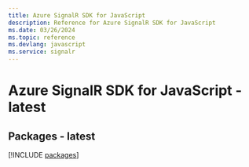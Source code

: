 ```yaml
---
title: Azure SignalR SDK for JavaScript
description: Reference for Azure SignalR SDK for JavaScript
ms.date: 03/26/2024
ms.topic: reference
ms.devlang: javascript
ms.service: signalr
---
```

# Azure SignalR SDK for JavaScript - latest
## Packages - latest
[!INCLUDE [packages](signalr-index.md)]